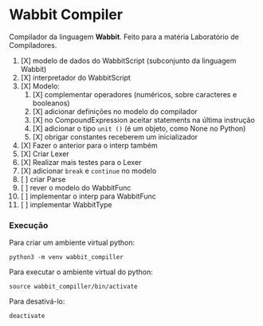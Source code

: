 # Wabbit Compiler

Compilador da linguagem **Wabbit**. Feito para a matéria Laboratório de Compiladores.

1. [X] modelo de dados do WabbitScript (subconjunto da linguagem Wabbit)
1. [X] interpretador do WabbitScript
1. [X] Modelo:
    1. [X] complementar operadores (numéricos, sobre caracteres e booleanos)
    1. [X] adicionar definições no modelo do compilador
    1. [X] no CompoundExpression aceitar statements na última instrução
    1. [X] adicionar o tipo `unit ()` (é um objeto, como None no Python)
    1. [X] obrigar constantes receberem um inicializador
1. [X] Fazer o anterior para o interp também
1. [X] Criar Lexer
1. [X] Realizar mais testes para o Lexer
1. [X] adicionar `break` e `continue` no modelo
1. [ ] criar Parse
1. [ ] rever o modelo do WabbitFunc
1. [ ] implementar o interp para WabbitFunc
1. [ ] implementar WabbitType

### Execução

Para criar um ambiente virtual python:
```
python3 -m venv wabbit_compiller
```

Para executar o ambiente virtual do python:
```
source wabbit_compiller/bin/activate
```

Para desativá-lo:
```
deactivate
```